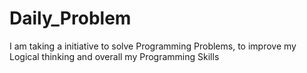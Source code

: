 # Daily_Problem
I am taking a initiative to solve Programming Problems, to improve my Logical thinking and overall my Programming Skills
